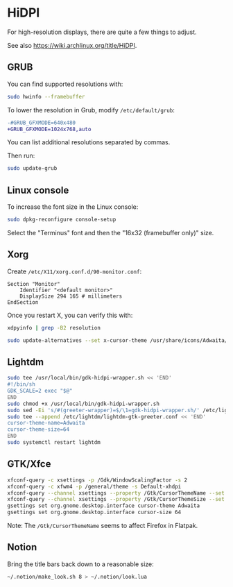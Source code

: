 # HiDPI

For high-resolution displays, there are quite a few things to adjust.

See also <https://wiki.archlinux.org/title/HiDPI>.

## GRUB

You can find supported resolutions with:

```sh
sudo hwinfo --framebuffer
```

To lower the resolution in Grub, modify `/etc/default/grub`:

```diff
-#GRUB_GFXMODE=640x480
+GRUB_GFXMODE=1024x768,auto
```

You can list additional resolutions separated by commas.

Then run:

```sh
sudo update-grub
```

## Linux console

To increase the font size in the Linux console:

```sh
sudo dpkg-reconfigure console-setup
```

Select the "Terminus" font and then the "16x32 (framebuffer only)" size.

## Xorg

Create `/etc/X11/xorg.conf.d/90-monitor.conf`:

```
Section "Monitor"
    Identifier "<default monitor>"
    DisplaySize 294 165 # millimeters
EndSection
```

Once you restart X, you can verify this with:

```sh
xdpyinfo | grep -B2 resolution
```

```sh
sudo update-alternatives --set x-cursor-theme /usr/share/icons/Adwaita/cursor.theme
```

## Lightdm

```sh
sudo tee /usr/local/bin/gdk-hidpi-wrapper.sh << 'END'
#!/bin/sh
GDK_SCALE=2 exec "$@"
END
sudo chmod +x /usr/local/bin/gdk-hidpi-wrapper.sh
sudo sed -Ei 's/#(greeter-wrapper)=$/\1=gdk-hidpi-wrapper.sh/' /etc/lightdm/lightdm.conf
sudo tee --append /etc/lightdm/lightdm-gtk-greeter.conf << 'END'
cursor-theme-name=Adwaita
cursor-theme-size=64
END
sudo systemctl restart lightdm
```

## GTK/Xfce

```sh
xfconf-query -c xsettings -p /Gdk/WindowScalingFactor -s 2
xfconf-query -c xfwm4 -p /general/theme -s Default-xhdpi
xfconf-query --channel xsettings --property /Gtk/CursorThemeName --set Adwaita
xfconf-query --channel xsettings --property /Gtk/CursorThemeSize --set 64
gsettings set org.gnome.desktop.interface cursor-theme Adwaita
gsettings set org.gnome.desktop.interface cursor-size 64
```

Note: The `/Gtk/CursorThemeName` seems to affect Firefox in Flatpak.

## Notion

Bring the title bars back down to a reasonable size:

```sh
~/.notion/make_look.sh 8 > ~/.notion/look.lua
```
